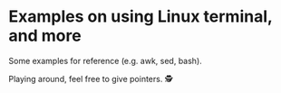 # Examples on using Linux terminal, and more

Some examples for reference (e.g. awk, sed, bash).

Playing around, feel free to give pointers. 🕵️
